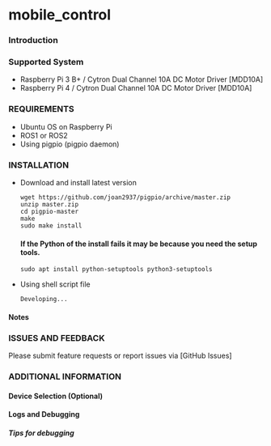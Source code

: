 # mobile_control

### Introduction

### Supported System

- Raspberry Pi 3 B+ / Cytron Dual Channel 10A DC Motor Driver [MDD10A]
- Raspberry Pi 4    / Cytron Dual Channel 10A DC Motor Driver [MDD10A]

### REQUIREMENTS

- Ubuntu OS on Raspberry Pi
- ROS1 or ROS2
- Using pigpio (pigpio daemon) 

### INSTALLATION

- Download and install latest version

  ```
  wget https://github.com/joan2937/pigpio/archive/master.zip
  unzip master.zip
  cd pigpio-master
  make
  sudo make install
  ```

  #### If the Python of the install fails it may be because you need the setup tools.

  ```
  sudo apt install python-setuptools python3-setuptools
  ```

- Using shell script file

  ```
  Developing...
  ```


#### Notes


### ISSUES AND FEEDBACK

Please submit feature requests or report issues via [GitHub Issues]

### ADDITIONAL INFORMATION

#### Device Selection (Optional)


#### Logs and Debugging


##### Tips for debugging
